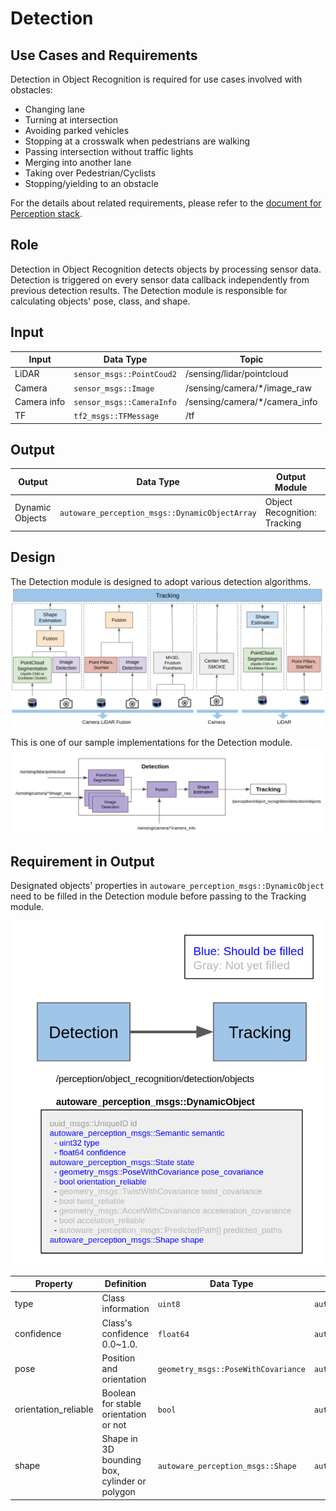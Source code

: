 Detection
=====
## Use Cases and Requirements
Detection in Object Recognition is required for use cases involved with obstacles:

* Changing lane
* Turning at intersection
* Avoiding parked vehicles
* Stopping at a crosswalk when pedestrians are walking
* Passing intersection without traffic lights
* Merging into another lane
* Taking over Pedestrian/Cyclists
* Stopping/yielding to an obstacle

For the details about related requirements, please refer to the [document for Perception stack](/design/Perception/Perception.md).

## Role
Detection in Object Recognition detects objects by processing sensor data. Detection is triggered on every sensor data callback independently from previous detection results. The Detection module is responsible for calculating objects' pose, class, and shape.

## Input

| Input       | Data Type                 | Topic                         |
| ----------- | ------------------------- | ----------------------------- |
| LiDAR       | `sensor_msgs::PointCoud2` | /sensing/lidar/pointcloud     |
| Camera      | `sensor_msgs::Image`      | /sensing/camera/*/image_raw   |
| Camera info | `sensor_msgs::CameraInfo` | /sensing/camera/*/camera_info |
| TF          | `tf2_msgs::TFMessage`     | /tf                           |

## Output

| Output          | Data Type                                      | Output Module                | TF Frame    | Topic                                            |
| --------------- | ---------------------------------------------- | ---------------------------- | ----------- | ------------------------------------------------ |
| Dynamic Objects | `autoware_perception_msgs::DynamicObjectArray` | Object Recognition: Tracking | `base_link` | /perception/object_recognition/detection/objects |

## Design
The Detection module is designed to adopt various detection algorithms.
![msg](../image/ObjectDetectionDesign.png)

This is one of our sample implementations for the Detection module.
![msg](../image/ObjectDetectionDesign2.png)


## Requirement in Output

Designated objects' properties in `autoware_perception_msgs::DynamicObject` need to be filled in the Detection module before passing to the Tracking module.

![msg](../image/ObjectDetectionRequirement.png)



| Property             | Definition                                    | Data Type                           | Parent Data Type                          |
| -------------------- | --------------------------------------------- | ----------------------------------- | ----------------------------------------- |
| type                 | Class information                             | `uint8`                             | `autoware_perception_msgs::Semantic`      |
| confidence           | Class's confidence 0.0~1.0.                   | `float64`                           | `autoware_perception_msgs::Semantic`      |
| pose                 | Position and orientation                      | `geometry_msgs::PoseWithCovariance` | `autoware_perception_msgs::State`         |
| orientation_reliable | Boolean for stable orientation or not         | `bool`                              | `autoware_perception_msgs::State`         |
| shape                | Shape in 3D bounding box, cylinder or polygon | `autoware_perception_msgs::Shape`   | `autoware_perception_msgs::DynamicObject` |
